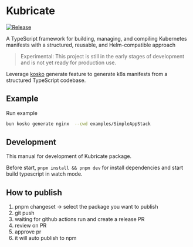 # Kubricate

[![Release](https://github.com/thaitype/kubricate/actions/workflows/release.yml/badge.svg?branch=main.migrate-to-monorepo)](https://github.com/thaitype/kubricate/actions/workflows/release.yml)

A TypeScript framework for building, managing, and compiling Kubernetes manifests with a structured, reusable, and Helm-compatible approach

> Experimental: This project is still in the early stages of development and is not yet ready for production use.

Leverage [kosko](https://kosko.dev/) generate feature to generate k8s manifests from a structured TypeScript codebase.

## Example

Run example
```bash
bun kosko generate nginx  --cwd examples/SimpleAppStack 
```

## Development

This manual for development of Kubricate package.

Before start, `pnpm install && pnpm dev` for install dependencies and start build typescript in watch mode.

## How to publish

1. pnpm changeset -> select the package you want to publish
2. git push 
3. waiting for github actions run and create a release PR
4. review on PR 
5. approve pr
6. it will auto publish to npm
